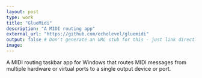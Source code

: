 ```yaml
---
layout: post
type: work
title: "GlueMidi"
description: "A MIDI routing app"
external_url: "https://github.com/echolevel/gluemidi"
output: false # Don't generate an URL stub for this - just link directly to external_url from projects index
image: 
---
```


A MIDI routing taskbar app for Windows that routes MIDI messages from multiple hardware or virtual ports to a single output device or port.